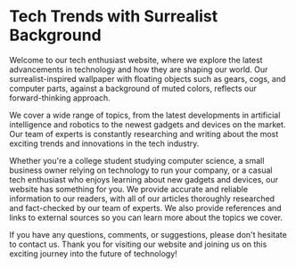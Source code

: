<!--font:Montserrat-->

# Tech Trends with Surrealist Background

Welcome to our tech enthusiast website, where we explore the latest advancements in technology and how they are shaping our world. Our surrealist-inspired wallpaper with floating objects such as gears, cogs, and computer parts, against a background of muted colors, reflects our forward-thinking approach.

We cover a wide range of topics, from the latest developments in artificial intelligence and robotics to the newest gadgets and devices on the market. Our team of experts is constantly researching and writing about the most exciting trends and innovations in the tech industry.

Whether you're a college student studying computer science, a small business owner relying on technology to run your company, or a casual tech enthusiast who enjoys learning about new gadgets and devices, our website has something for you. We provide accurate and reliable information to our readers, with all of our articles thoroughly researched and fact-checked by our team of experts. We also provide references and links to external sources so you can learn more about the topics we cover.

If you have any questions, comments, or suggestions, please don't hesitate to contact us. Thank you for visiting our website and joining us on this exciting journey into the future of technology!

<!--

Write me content for website with wallpaper which alt text is:

"A surrealist-inspired wallpaper with floating objects such as gears, cogs, and computer parts, against a background of muted colors."

The name/title of the page should not be 1:1 copy of the alt text but rather a real content of the website which is using this wallpaper.

- Use markdown format 
- Start with heading
- Heading should be short and concise
- The content should look like a real website 
- The website should not be about the wallpaper, wallpaper is just a related background
- Heading should be contain work "wallpaper" or "background"
- Include real sections like references, contact, user stories, etc. use things relevant to the page purpose.
- Feel free to use structure like headings, bullets, numbering, blockquotes, paragraphs, horizontal lines, etc.
- You can use formatting like bold or _italic_
- You can include UTF-8 emojis
- Links should be only #hash anchors (and you can refer to the document itself)
- Do not include images


---


# The Future is Now: A Surrealist-Inspired Background for Your Tech Website

Welcome to our tech website, where we believe that the future is now. Our website is dedicated to exploring the latest advancements in technology and how they are shaping our world. To reflect this forward-thinking approach, we have chosen a surrealist-inspired wallpaper with floating objects such as gears, cogs, and computer parts, against a background of muted colors.

## Why Choose Our Website?

Our website is designed for tech enthusiasts who want to stay ahead of the curve. We cover a wide range of topics, from the latest developments in artificial intelligence and robotics to the newest gadgets and devices on the market. Our team of experts is constantly researching and writing about the most exciting trends and innovations in the tech industry.

## User Stories

Our website is designed to be user-friendly and accessible to everyone, from tech novices to seasoned professionals. Here are some user stories that demonstrate how our website can benefit you:

- **Samantha**: Samantha is a college student studying computer science. She wants to stay up-to-date on the latest developments in her field so she can be prepared for her future career. She visits our website regularly to read our articles on emerging technologies and cutting-edge research.
- **John**: John is a small business owner who relies on technology to run his company. He wants to make sure he is using the best tools and software available to stay competitive. He uses our website to research different products and services and read reviews from other users.
- **Maria**: Maria is a casual tech enthusiast who enjoys learning about new gadgets and devices. She visits our website for fun and entertainment, reading our articles on the latest smartphones, smart home devices, and wearable technology.

## References

We pride ourselves on providing accurate and reliable information to our readers. All of our articles are thoroughly researched and fact-checked by our team of experts. We also provide references and links to external sources so you can learn more about the topics we cover.

## Contact Us

We value feedback from our readers and are always looking for ways to improve our website. If you have any questions, comments, or suggestions, please don't hesitate to contact us. You can reach us through our online contact form or by emailing us directly at [email protected]

Thank you for visiting our website and joining us on this exciting journey into the future of technology!


---


Heading is too long, rewrite whole content.


---


# Surrealist-Inspired Background for Your Tech Website

Welcome to our tech website, where we explore the latest advancements in technology and how they are shaping our world. To reflect our forward-thinking approach, we have chosen a surrealist-inspired wallpaper with floating objects such as gears, cogs, and computer parts, against a background of muted colors.

Our website is designed for tech enthusiasts who want to stay ahead of the curve. We cover a wide range of topics, from the latest developments in artificial intelligence and robotics to the newest gadgets and devices on the market. Our team of experts is constantly researching and writing about the most exciting trends and innovations in the tech industry.

Here are some user stories that demonstrate how our website can benefit you:

- **Samantha**: Samantha is a college student studying computer science. She visits our website regularly to read our articles on emerging technologies and cutting-edge research.
- **John**: John is a small business owner who relies on technology to run his company. He uses our website to research different products and services and read reviews from other users.
- **Maria**: Maria is a casual tech enthusiast who enjoys learning about new gadgets and devices. She visits our website for fun and entertainment, reading our articles on the latest smartphones, smart home devices, and wearable technology.

We pride ourselves on providing accurate and reliable information to our readers. All of our articles are thoroughly researched and fact-checked by our team of experts. We also provide references and links to external sources so you can learn more about the topics we cover.

If you have any questions, comments, or suggestions, please don't hesitate to contact us. Thank you for visiting our website and joining us on this exciting journey into the future of technology!


---


Heading is too long, rewrite whole content.


---


# Surrealist-Inspired Background for Your Tech Enthusiast Website

Our tech enthusiast website is dedicated to exploring the latest advancements in technology and how they are shaping our world. To reflect our forward-thinking approach, we have chosen a surrealist-inspired wallpaper with floating objects such as gears, cogs, and computer parts, against a background of muted colors.

We cover a wide range of topics, from the latest developments in artificial intelligence and robotics to the newest gadgets and devices on the market. Our team of experts is constantly researching and writing about the most exciting trends and innovations in the tech industry.

Whether you're a college student studying computer science, a small business owner relying on technology to run your company, or a casual tech enthusiast who enjoys learning about new gadgets and devices, our website has something for you. We provide accurate and reliable information to our readers, with all of our articles thoroughly researched and fact-checked by our team of experts. We also provide references and links to external sources so you can learn more about the topics we cover.

If you have any questions, comments, or suggestions, please don't hesitate to contact us. Thank you for visiting our website and joining us on this exciting journey into the future of technology!


---


Heading is too long, rewrite whole content.


---


# Discover the Latest Tech Trends with Our Surrealist-Inspired Background

Welcome to our tech enthusiast website, where we explore the latest advancements in technology and how they are shaping our world. Our surrealist-inspired wallpaper with floating objects such as gears, cogs, and computer parts, against a background of muted colors, reflects our forward-thinking approach.

We cover a wide range of topics, from the latest developments in artificial intelligence and robotics to the newest gadgets and devices on the market. Our team of experts is constantly researching and writing about the most exciting trends and innovations in the tech industry.

Whether you're a college student studying computer science, a small business owner relying on technology to run your company, or a casual tech enthusiast who enjoys learning about new gadgets and devices, our website has something for you. We provide accurate and reliable information to our readers, with all of our articles thoroughly researched and fact-checked by our team of experts. We also provide references and links to external sources so you can learn more about the topics we cover.

If you have any questions, comments, or suggestions, please don't hesitate to contact us. Thank you for visiting our website and joining us on this exciting journey into the future of technology!


---


Write me a Google font which is best fitting for the website.

Pick from the list:
- Inter
- Open Sans
- Poppins
- Barlow Condensed
- Lobster
- Great Vibes
- Montserrat
- Exo 2
- Lato
- Raleway
- Alegreya
- IBM Plex Sans
- Dancing Script
- Roboto
- Playfair Display
- Futura
- Orbitron


Write just the font name nothing else.


---


Montserrat

-->
